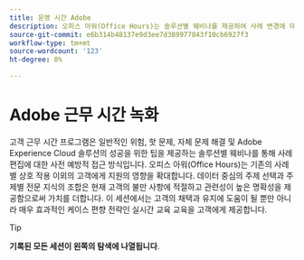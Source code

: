 ```yaml
---
title: 운영 시간 Adobe
description: 오피스 아워(Office Hours)는 솔루션별 웨비나를 제공하여 사례 변경에 대한 사전 예방적 접근 방식입니다.
source-git-commit: e6b314b48137e9d3ee7d389977843f10cb6927f3
workflow-type: tm+mt
source-wordcount: '123'
ht-degree: 0%

---
```


# Adobe 근무 시간 녹화

고객 근무 시간 프로그램은 일반적인 위험, 핫 문제, 자체 문제 해결 및 Adobe Experience Cloud 솔루션의 성공을 위한 팁을 제공하는 솔루션별 웨비나를 통해 사례 편집에 대한 사전 예방적 접근 방식입니다. 오피스 아워(Office Hours)는 기존의 사례별 상호 작용 이외의 고객에게 지원의 영향을 확대합니다. 데이터 중심의 주제 선택과 주제별 전문 지식의 조합은 현재 고객의 불만 사항에 적절하고 관련성이 높은 명확성을 제공함으로써 가치를 더합니다. 이 세션에서는 고객의 채택과 유지에 도움이 될 뿐만 아니라 매우 효과적인 케이스 편향 전략인 실시간 교육 교육을 고객에게 제공합니다.

>[!TIP]
>
>**기록된 모든 세션이 왼쪽의 탐색에 나열됩니다**.

<!--

## Featured

<table>
  <tr>
   <td>
      <a href="2022/cross-channel.md">
      <img alt="Level up Your Cross-channel Marketing with Adobe [!DNL Campaign Classic]" src="assets/cross-channel.png"/>
      </a>
      <div>
         <a href="./2022/cross-channel.md"><strong>Level up Your Cross-channel Marketing with Adobe [!DNL Campaign Classic]</strong></a>
         <br/>
      </div>
   </td>
   <td>
      <a href="2022/integrations.md">
      <img alt="Adobe [!DNL Campaign] integrations with a marketing ecosystem" src="assets/integrations.png"/>
      </a>
      <div>
         <a href="./2022/integrations.md"><strong>Adobe [!DNL Campaign] integrations with a marketing ecosystem</strong></a>
         <br/>
      </div>
   </td>
   <td>
      <a href="2022/tips.md">
      <img alt="Time saving tips from a pro" src="./assets/tips.png"/>
      </a>
      <div>
         <a href="2022/tips.md"><strong>Time saving tips from a pro</strong></a>
         <br/>
      </div>
   </td>
</table>

-->